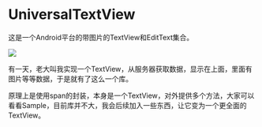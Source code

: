 # UniversalTextView

这是一个Android平台的带图片的TextView和EditText集合。

![](http://img.hb.aicdn.com/3831be6ba196764649257b36455bf78de2ec0683192b0-c4xx2U_fw658)

有一天，老大叫我实现一个TextView，从服务器获取数据，显示在上面，里面有图片等等数据，于是就有了这么一个库。

原理上是使用span的封装，本身是一个TextView，对外提供多个方法，大家可以看看Sample，目前库并不大，我会后续加入一些东西，让它变为一个更全面的TextView。